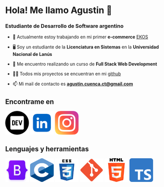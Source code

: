 # Hola! Me llamo Agustin 👋
### Estudiante de Desarrollo de Software argentino 

- 🔭 Actualmente estoy trabajando en mi primer **e-commerce** [EKOS](https://github.com/aguscuuuu/coder-ekos)

- 🖥 Soy un estudiante de la **Licenciatura en Sistemas** en la **Universidad Nacional de Lanús**

- 🌱 Me encuentro realizando un curso de **Full Stack Web Development**

- 👨‍💻 Todos mis proyectos se encuentran en mi [github](https://github.com/aguscuuuu)

- 📫 Mi mail de contacto es **agustin.cuenca.ct@gmail.com**

## Encontrame en 
<p align="left">   
    <a href="https://dev.to/aguscuuuu" target="_blank"><img src="dev.png" alt="aguscuuuu" width="75" height="75"></a> 
    <a href="https://www.linkedin.com/in/agustín-ezequiel-cuenca-19b963216/" target="_blank"><img src="linkedin.png" alt="agustin ezequiel cuenca" width="75" height="75"></a> 
    <a href="https://instagram.com/aguscuu" target="_blank"><img src="instagram.png" alt="aguscuuu" width="75" height="75"></a> 
</p>

## Lenguajes y herramientas
<p align="left"> 
    <img src="bootstrap.png" alt="bootstrap" width="75" height="75"/>
    <img src="c.png" alt="c" width="75" height="75"/>
    <img src="css3.png" alt="css" width="75" height="75"/>
    <img src="git.png" alt="git" width="75" height="75"/> 
    <img src="html.png" alt="html" width="75" height="75"/> 
    <img src="typescript.png" alt="typescript" width="75" height="75"/>
</p>
